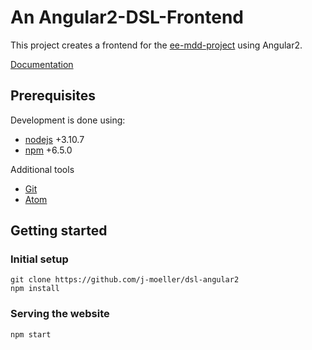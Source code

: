 # An Angular2-DSL-Frontend

This project creates a frontend for the [ee-mdd-project](https://github.com/eugeis/ee-mdd) using Angular2.

[Documentation](https://github.com/j-moeller/dsl-angular2/blob/master/documentation/DOCUMENTATION.md)

## Prerequisites

Development is done using:

* [nodejs](https://nodejs.org/en/) +3.10.7
* [npm](https://www.npmjs.com/) +6.5.0

Additional tools

* [Git](https://www.git-scm.com/)
* [Atom](https://atom.io/)

## Getting started

### Initial setup

```
git clone https://github.com/j-moeller/dsl-angular2
npm install
```

### Serving the website

```
npm start
```

